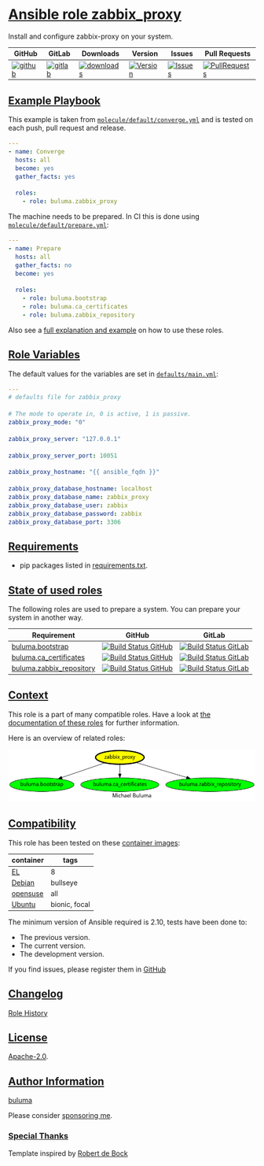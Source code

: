 # [Ansible role zabbix_proxy](#zabbix_proxy)

Install and configure zabbix-proxy on your system.

|GitHub|GitLab|Downloads|Version|Issues|Pull Requests|
|------|------|-------|-------|------|-------------|
|[![github](https://github.com/buluma/ansible-role-zabbix_proxy/workflows/Ansible%20Molecule/badge.svg)](https://github.com/buluma/ansible-role-zabbix_proxy/actions)|[![gitlab](https://gitlab.com/shadowwalker/ansible-role-zabbix_proxy/badges/master/pipeline.svg)](https://gitlab.com/shadowwalker/ansible-role-zabbix_proxy)|[![downloads](https://img.shields.io/ansible/role/d/4887)](https://galaxy.ansible.com/buluma/zabbix_proxy)|[![Version](https://img.shields.io/github/release/buluma/ansible-role-zabbix_proxy.svg)](https://github.com/buluma/ansible-role-zabbix_proxy/releases/)|[![Issues](https://img.shields.io/github/issues/buluma/ansible-role-zabbix_proxy.svg)](https://github.com/buluma/ansible-role-zabbix_proxy/issues/)|[![PullRequests](https://img.shields.io/github/issues-pr-closed-raw/buluma/ansible-role-zabbix_proxy.svg)](https://github.com/buluma/ansible-role-zabbix_proxy/pulls/)|

## [Example Playbook](#example-playbook)

This example is taken from [`molecule/default/converge.yml`](https://github.com/buluma/ansible-role-zabbix_proxy/blob/master/molecule/default/converge.yml) and is tested on each push, pull request and release.

```yaml
---
- name: Converge
  hosts: all
  become: yes
  gather_facts: yes

  roles:
    - role: buluma.zabbix_proxy
```

The machine needs to be prepared. In CI this is done using [`molecule/default/prepare.yml`](https://github.com/buluma/ansible-role-zabbix_proxy/blob/master/molecule/default/prepare.yml):

```yaml
---
- name: Prepare
  hosts: all
  gather_facts: no
  become: yes

  roles:
    - role: buluma.bootstrap
    - role: buluma.ca_certificates
    - role: buluma.zabbix_repository
```

Also see a [full explanation and example](https://buluma.github.io/how-to-use-these-roles.html) on how to use these roles.

## [Role Variables](#role-variables)

The default values for the variables are set in [`defaults/main.yml`](https://github.com/buluma/ansible-role-zabbix_proxy/blob/master/defaults/main.yml):

```yaml
---
# defaults file for zabbix_proxy

# The mode to operate in, 0 is active, 1 is passive.
zabbix_proxy_mode: "0"

zabbix_proxy_server: "127.0.0.1"

zabbix_proxy_server_port: 10051

zabbix_proxy_hostname: "{{ ansible_fqdn }}"

zabbix_proxy_database_hostname: localhost
zabbix_proxy_database_name: zabbix_proxy
zabbix_proxy_database_user: zabbix
zabbix_proxy_database_password: zabbix
zabbix_proxy_database_port: 3306
```

## [Requirements](#requirements)

- pip packages listed in [requirements.txt](https://github.com/buluma/ansible-role-zabbix_proxy/blob/master/requirements.txt).

## [State of used roles](#state-of-used-roles)

The following roles are used to prepare a system. You can prepare your system in another way.

| Requirement | GitHub | GitLab |
|-------------|--------|--------|
|[buluma.bootstrap](https://galaxy.ansible.com/buluma/bootstrap)|[![Build Status GitHub](https://github.com/buluma/ansible-role-bootstrap/workflows/Ansible%20Molecule/badge.svg)](https://github.com/buluma/ansible-role-bootstrap/actions)|[![Build Status GitLab](https://gitlab.com/shadowwalker/ansible-role-bootstrap/badges/master/pipeline.svg)](https://gitlab.com/shadowwalker/ansible-role-bootstrap)|
|[buluma.ca_certificates](https://galaxy.ansible.com/buluma/ca_certificates)|[![Build Status GitHub](https://github.com/buluma/ansible-role-ca_certificates/workflows/Ansible%20Molecule/badge.svg)](https://github.com/buluma/ansible-role-ca_certificates/actions)|[![Build Status GitLab](https://gitlab.com/shadowwalker/ansible-role-ca_certificates/badges/master/pipeline.svg)](https://gitlab.com/shadowwalker/ansible-role-ca_certificates)|
|[buluma.zabbix_repository](https://galaxy.ansible.com/buluma/zabbix_repository)|[![Build Status GitHub](https://github.com/buluma/ansible-role-zabbix_repository/workflows/Ansible%20Molecule/badge.svg)](https://github.com/buluma/ansible-role-zabbix_repository/actions)|[![Build Status GitLab](https://gitlab.com/shadowwalker/ansible-role-zabbix_repository/badges/master/pipeline.svg)](https://gitlab.com/shadowwalker/ansible-role-zabbix_repository)|

## [Context](#context)

This role is a part of many compatible roles. Have a look at [the documentation of these roles](https://buluma.github.io/) for further information.

Here is an overview of related roles:

![dependencies](https://raw.githubusercontent.com/buluma/ansible-role-zabbix_proxy/png/requirements.png "Dependencies")

## [Compatibility](#compatibility)

This role has been tested on these [container images](https://hub.docker.com/u/buluma):

|container|tags|
|---------|----|
|[EL](https://hub.docker.com/repository/docker/buluma/enterpriselinux/general)|8|
|[Debian](https://hub.docker.com/repository/docker/buluma/debian/general)|bullseye|
|[opensuse](https://hub.docker.com/repository/docker/buluma/opensuse/general)|all|
|[Ubuntu](https://hub.docker.com/repository/docker/buluma/ubuntu/general)|bionic, focal|

The minimum version of Ansible required is 2.10, tests have been done to:

- The previous version.
- The current version.
- The development version.

If you find issues, please register them in [GitHub](https://github.com/buluma/ansible-role-zabbix_proxy/issues)

## [Changelog](#changelog)

[Role History](https://github.com/buluma/ansible-role-zabbix_proxy/blob/master/CHANGELOG.md)

## [License](#license)

[Apache-2.0](https://github.com/buluma/ansible-role-zabbix_proxy/blob/master/LICENSE).

## [Author Information](#author-information)

[buluma](https://buluma.github.io/)

Please consider [sponsoring me](https://github.com/sponsors/buluma).

### [Special Thanks](#special-thanks)

Template inspired by [Robert de Bock](https://github.com/robertdebock)
